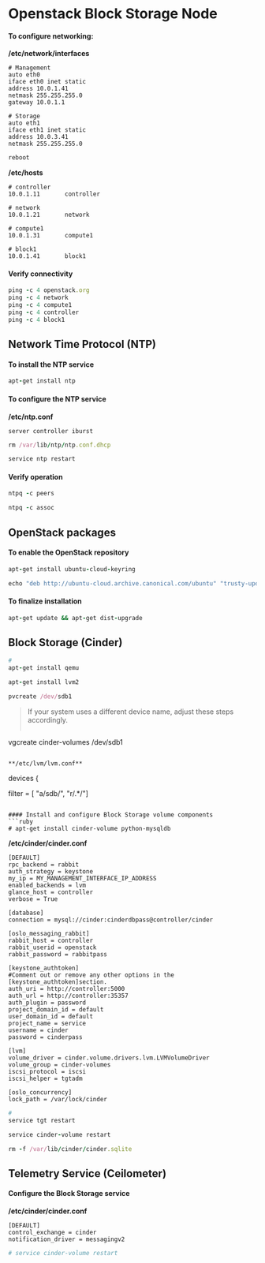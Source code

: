 # Openstack Block Storage Node

#### To configure networking:

**/etc/network/interfaces**
```
# Management
auto eth0
iface eth0 inet static
address 10.0.1.41
netmask 255.255.255.0
gateway 10.0.1.1

# Storage
auto eth1
iface eth1 inet static
address 10.0.3.41
netmask 255.255.255.0
```

```ruby
reboot
```

**/etc/hosts**

```
# controller
10.0.1.11       controller

# network
10.0.1.21       network

# compute1
10.0.1.31       compute1

# block1
10.0.1.41       block1
```

#### Verify connectivity

```ruby
ping -c 4 openstack.org
ping -c 4 network
ping -c 4 compute1
ping -c 4 controller
ping -c 4 block1
```

## Network Time Protocol (NTP)
#### To install the NTP service

```ruby
apt-get install ntp
```

#### To configure the NTP service

**/etc/ntp.conf**

```
server controller iburst
```

```ruby
rm /var/lib/ntp/ntp.conf.dhcp

service ntp restart
```

#### Verify operation

```ruby
ntpq -c peers

ntpq -c assoc
```

## OpenStack packages

#### To enable the OpenStack repository

```ruby
apt-get install ubuntu-cloud-keyring

echo "deb http://ubuntu-cloud.archive.canonical.com/ubuntu" "trusty-updates/kilo main" > /etc/apt/sources.list.d/cloudarchive-kilo.list
```

#### To finalize installation

```ruby
apt-get update && apt-get dist-upgrade
```

## Block Storage (Cinder)
```ruby
#
apt-get install qemu

apt-get install lvm2

pvcreate /dev/sdb1
```


>If your system uses a different device name, adjust these steps accordingly.
>```ruby
vgcreate cinder-volumes /dev/sdb1
```

**/etc/lvm/lvm.conf**
```
devices {

filter = [ "a/sdb/", "r/.*/"]
```

#### Install and configure Block Storage volume components
```ruby
# apt-get install cinder-volume python-mysqldb
```

**/etc/cinder/cinder.conf**
```
[DEFAULT]
rpc_backend = rabbit
auth_strategy = keystone
my_ip = MY_MANAGEMENT_INTERFACE_IP_ADDRESS
enabled_backends = lvm
glance_host = controller
verbose = True

[database]
connection = mysql://cinder:cinderdbpass@controller/cinder

[oslo_messaging_rabbit]
rabbit_host = controller
rabbit_userid = openstack
rabbit_password = rabbitpass

[keystone_authtoken]
#Comment out or remove any other options in the [keystone_authtoken]section.
auth_uri = http://controller:5000
auth_url = http://controller:35357
auth_plugin = password
project_domain_id = default
user_domain_id = default
project_name = service
username = cinder
password = cinderpass

[lvm]
volume_driver = cinder.volume.drivers.lvm.LVMVolumeDriver
volume_group = cinder-volumes
iscsi_protocol = iscsi
iscsi_helper = tgtadm

[oslo_concurrency]
lock_path = /var/lock/cinder
```

```ruby
#
service tgt restart

service cinder-volume restart

rm -f /var/lib/cinder/cinder.sqlite
```

## Telemetry Service (Ceilometer)

#### Configure the Block Storage service

**/etc/cinder/cinder.conf**
```
[DEFAULT]
control_exchange = cinder
notification_driver = messagingv2
```

```ruby
# service cinder-volume restart
```


